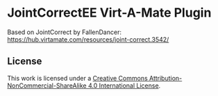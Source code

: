 # JointCorrectEE Virt-A-Mate Plugin

Based on JointCorrect by FallenDancer: https://hub.virtamate.com/resources/joint-correct.3542/

## License

This work is licensed under a [Creative Commons Attribution-NonCommercial-ShareAlike 4.0 International License](https://creativecommons.org/licenses/by-nc-sa/4.0/).
